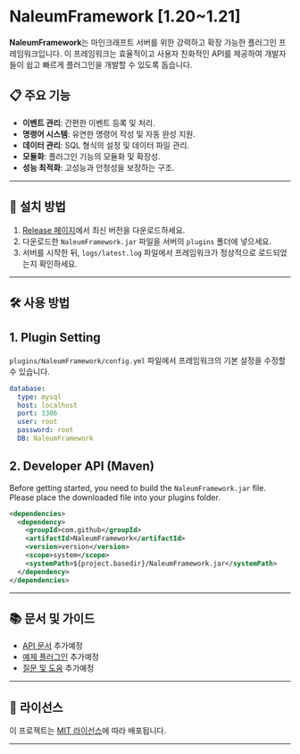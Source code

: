 # NaleumFramework [1.20~1.21]

**NaleumFramework**는 마인크래프트 서버를 위한 강력하고 확장 가능한 플러그인 프레임워크입니다. 이 프레임워크는 효율적이고 사용자 친화적인 API를 제공하여 개발자들이 쉽고 빠르게 플러그인을 개발할 수 있도록 돕습니다.

## 📋 주요 기능

- **이벤트 관리**: 간편한 이벤트 등록 및 처리.
- **명령어 시스템**: 유연한 명령어 작성 및 자동 완성 지원.
- **데이터 관리**: SQL 형식의 설정 및 데이터 파일 관리.
- **모듈화**: 플러그인 기능의 모듈화 및 확장성.
- **성능 최적화**: 고성능과 안정성을 보장하는 구조.

---

## 🚀 설치 방법

1. [Release 페이지](https://github.com/사용자명/NaleumFramework/releases)에서 최신 버전을 다운로드하세요.
2. 다운로드한 `NaleumFramework.jar` 파일을 서버의 `plugins` 폴더에 넣으세요.
3. 서버를 시작한 뒤, `logs/latest.log` 파일에서 프레임워크가 정상적으로 로드되었는지 확인하세요.

---

## 🛠️ 사용 방법

## 1. Plugin Setting

`plugins/NaleumFramework/config.yml` 파일에서 프레임워크의 기본 설정을 수정할 수 있습니다.

```yaml
database:
  type: mysql
  host: localhost
  port: 3306
  user: root
  password: root
  DB: NaleumFramework
```

## 2. Developer API (Maven)
Before getting started, you need to build the `NaleumFramework.jar` file.
Please place the downloaded file into your plugins folder.

```xml
<dependencies>
  <dependency>
    <groupId>com.github</groupId>
    <artifactId>NaleumFramework</artifactId>
    <version>version</version>
    <scope>system</scope>
    <systemPath>${project.basedir}/NaleumFramework.jar</systemPath>
  </dependency>
</dependencies>
```

---

## 📚 문서 및 가이드

- [API 문서](https://github.com/사용자명/NaleumFramework/wiki) 추가예정
- [예제 플러그인](https://github.com/사용자명/NaleumFramework/examples) 추가예정
- [질문 및 도움](https://github.com/사용자명/NaleumFramework/issues) 추가예정

---

## 📜 라이선스

이 프로젝트는 [MIT 라이선스](LICENSE)에 따라 배포됩니다.

---
